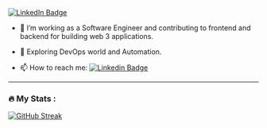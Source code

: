 <div id="header" align="left">
  <img src="https://komarev.com/ghpvc/?username=ikhsanuddin-uct&style=for-the-badge&color=blue" alt=""/>
  
  <div id="badges">
    <a href="https://linkedin.com/in/ikhsanuddin">
      <img src="https://img.shields.io/badge/LinkedIn-blue?style=for-the-badge&logo=linkedin&logoColor=white" alt="LinkedIn Badge"/>
    </a>
  </div>
</div>


- :telescope: I’m working as a Software Engineer and contributing to frontend and backend for building web 3 applications.

- :seedling: Exploring DevOps world and Automation.

- :mailbox: How to reach me: [![Linkedin Badge](https://img.shields.io/badge/-ikhsanuddin-blue?style=flat&logo=Linkedin&logoColor=white)](https://linkedin.com/in/ikhsanuddin)

---

### :fire: My Stats :
[![GitHub Streak](https://streak-stats.demolab.com?user=ikhsanuddin-uct&theme=blueberry&hide_border=true&background=24292F)](https://git.io/streak-stats)

<!--
**ikhsanuddin-uct/ikhsanuddin-uct** is a ✨ _special_ ✨ repository because its `README.md` (this file) appears on your GitHub profile.

Here are some ideas to get you started:

- 🔭 I’m currently working on ...
- 🌱 I’m currently learning ...
- 👯 I’m looking to collaborate on ...
- 🤔 I’m looking for help with ...
- 💬 Ask me about ...
- 📫 How to reach me: ...
- 😄 Pronouns: ...
- ⚡ Fun fact: ...
-->
